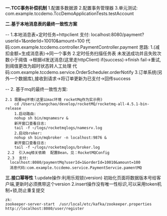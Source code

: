 **一.TCC事务补偿机制**
    1.配置多数据源
    2.配置事务管理器
    3.单元测试:
    com.example.tccdemo.TccDemoApplicationTests.testAccount

**二.基于本地消息表的最终一致性方案**

-- 1.本地消息表+定时任务=httpclient
    支付:
    localhost:8080/payment?userId=1&orderId=10010&amount=100
        代码:com.example.tccdemo.controller.PaymentController.payment
        思路:
            1.(减扣金额+生成消息表)->同一个事务
            2.定时任务扫描任务表  未发送成功并且失败次数小于阈值 ->根据id发送消息(这里走httpClient) 
              if(success)->finish  fail->重试,到阈值更改为超时状态转人工处理
              代码:com.example.tccdemo.service.OrderScheduler.orderNotify
            3.订单系统(另外一个数据库),接收到请求->将订单更新为已支付->回传success

-- 2. 基于mq的最终一致性方案:

    2.1 需要mq环境(这里以mac环境 rocketMq作为实示例)
        cd /Users/zhangchao/develop/rocketMQ/rocketmq-all-4.5.1-bin-release
        1.启动路由:
        nohup sh bin/mqnamesrv & 
        新开窗口查看日志:
        tail -f ~/logs/rocketmqlogs/namesrv.log 
        2.启动broker:
        nohup sh bin/mqbroker -n localhost:9876 &
        新开窗口查看日志:
        tail -f ~/logs/rocketmqlogs/broker.log
     2.2  引入mq相关依赖  配置Bean，见：RocketMQConfig
     2.3  支付:
      localhost:8080/paymentMq?userId=1&orderId=10010&amount=100
      消息代码:com.example.tccdemo.service.PaymentServcie.pamentMQ
     
**三.接口幂等性**
1.update操作:利用乐观锁(version) 初始化页面将数据版本号给客户端,更新时必须携带这个version
2.insert操作没有唯一性标识,可以采用token机制+锁,防止重复提交

    zk:
    zookeeper-server-start  /usr/local/etc/kafka/zookeeper.properties 
    http://localhost:8080/user/register

